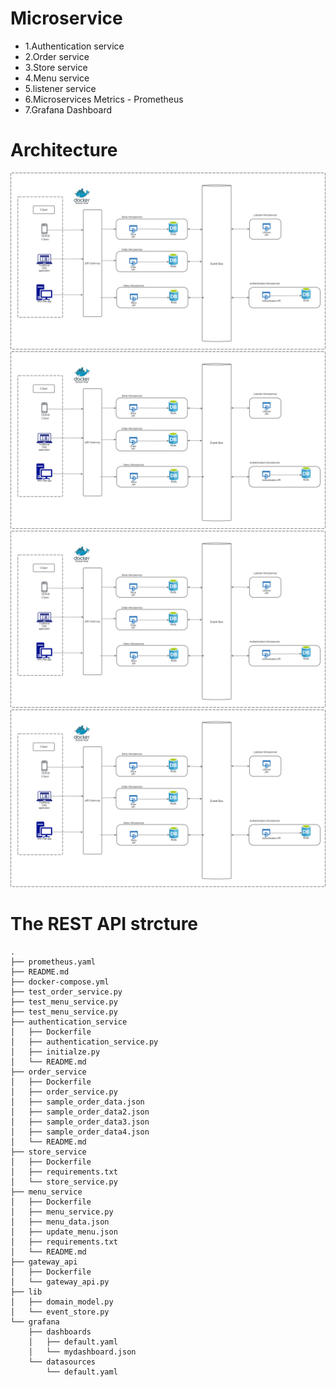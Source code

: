 # Microservice

- 1.Authentication service
- 2.Order service
- 3.Store service
- 4.Menu service
- 5.listener service
- 6.Microservices Metrics - Prometheus
- 7.Grafana Dashboard

# Architecture

![Architecture](./assets/Architecture.png)
![Architecture](./assets/Architecture.png)
![Architecture](./assets/Architecture.png)
![Architecture](./assets/Architecture.png)
# The REST API strcture
```
.
├── prometheus.yaml
├── README.md
├── docker-compose.yml
├── test_order_service.py
├── test_menu_service.py
├── test_menu_service.py
├── authentication_service
│   ├── Dockerfile
│   ├── authentication_service.py
│   ├── initialze.py
│   └── README.md
├── order_service
│   ├── Dockerfile
│   ├── order_service.py
│   ├── sample_order_data.json
│   ├── sample_order_data2.json
│   ├── sample_order_data3.json
│   ├── sample_order_data4.json
│   └── README.md
├── store_service
│   ├── Dockerfile
│   ├── requirements.txt
│   └── store_service.py
├── menu_service
│   ├── Dockerfile
│   ├── menu_service.py
│   ├── menu_data.json
│   ├── update_menu.json
│   ├── requirements.txt
│   └── README.md
├── gateway_api
│   ├── Dockerfile
│   └── gateway_api.py
├── lib
│   ├── domain_model.py
│   └── event_store.py
└── grafana
    ├── dashboards
    │   ├── default.yaml
    │   └── mydashboard.json
    └── datasources
        └── default.yaml
```
